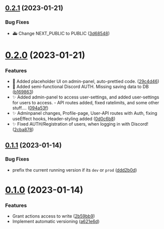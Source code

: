 ## [0.2.1](https://github.com/mgtourney/website/compare/v0.2.0...v0.2.1) (2023-01-21)

### Bug Fixes

- :ambulance: Change NEXT_PUBLIC to PUBLIC ([3d68548](https://github.com/mgtourney/website/commit/3d68548c02015885cc75e286658c1aa9e4949dae))

# [0.2.0](https://github.com/mgtourney/website/compare/v0.1.1...v0.2.0) (2023-01-21)

### Features

- :lipstick: Added placeholder UI on admin-panel, auto-prettied code. ([29c4d46](https://github.com/mgtourney/website/commit/29c4d46751cfadb6a31526cee2678b4d46351124))
- :passport_control: Added semi-functional Discord AUTH. Missing saving data to DB ([b169863](https://github.com/mgtourney/website/commit/b1698639010769ef0d894eb1611ee0b16f180f11))
- :sparkles: Added admin-panel to access user-settings, and added user-settings for users to access. - API routes added, fixed ratelimits, and some other stuff.... ([094a53f](https://github.com/mgtourney/website/commit/094a53fc796ecce0e225c8fd5e95efff2ce1af2b))
- :sparkles: Adminpanel changes, Profile-page, User-API routes with Auth, fixing useEffect hooks, Header-styling added ([0d0c6b8](https://github.com/mgtourney/website/commit/0d0c6b827593f1a9eaee1f1cc676871e014c00c6))
- :sparkles: Fixed AUTH/Registration of users, when logging in with Discord! ([2cba878](https://github.com/mgtourney/website/commit/2cba87846fcae480e7b9d5b6ea49a35abb437b61))

## [0.1.1](https://github.com/mgtourney/website/compare/v0.1.0...v0.1.1) (2023-01-14)

### Bug Fixes

- prefix the current running version if its `dev` or `prod` ([ddd2b0d](https://github.com/mgtourney/website/commit/ddd2b0d213b90ddeca7800ffc3c0843ceef86a55))

# [0.1.0](https://github.com/mgtourney/website/compare/a621e6d0096052e46c1bfbe8a7936fab592cb332...v0.1.0) (2023-01-14)

### Features

- Grant actions access to write ([2b59bb9](https://github.com/mgtourney/website/commit/2b59bb94fbdf5853555e971f113c9d2a5b8b9889))
- Implement automatic versioning ([a621e6d](https://github.com/mgtourney/website/commit/a621e6d0096052e46c1bfbe8a7936fab592cb332))
